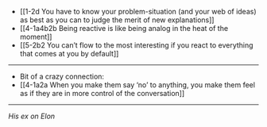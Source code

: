 - [[1-2d You have to know your problem-situation (and your web of ideas) as best as you can to judge the merit of new explanations]]
- [[4-1a4b2b Being reactive is like being analog in the heat of the moment]]
- [[5-2b2 You can’t flow to the most interesting if you react to everything that comes at you by default]]
---
- Bit of a crazy connection:
- [[4-1a2a When you make them say ‘no’ to anything, you make them feel as if they are in more control of the conversation]]
---
*His ex on Elon*
